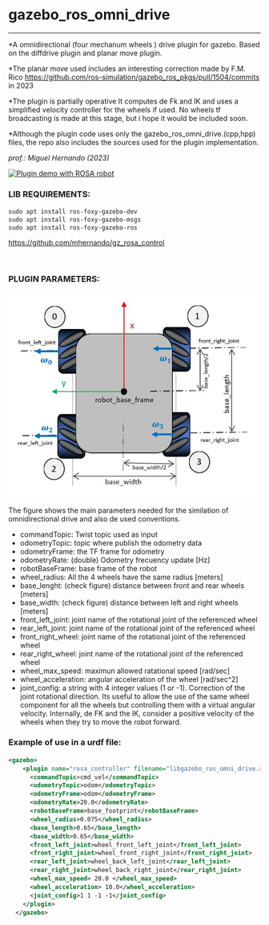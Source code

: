 # gazebo\_ros\_omni\_drive

----------

*A omnidirectional (four mechanum wheels ) drive plugin for gazebo. Based on the diffdrive plugin and planar move plugin.

*The planar move used includes an interesting correction made by F.M. Rico <https://github.com/ros-simulation/gazebo_ros_pkgs/pull/1504/commits> in 2023

*The plugin is partially operative It computes de Fk and IK and uses a simplified velocity controller for the wheels if used. No wheels tf broadcasting is made at this stage, but i hope it would be included soon. 

*Although the plugin code uses only the gazebo_ros_omni_drive.(cpp,hpp) files, the repo also includes the sources used for the plugin implementation.

*prof.: Miguel Hernando (2023)*

[![Plugin demo with ROSA robot](https://markdown-videos-api.jorgenkh.no/url?url=https%3A%2F%2Fyoutu.be%2FV3p5xCgLpGY)](https://youtu.be/V3p5xCgLpGY)


### LIB REQUIREMENTS:

    sudo apt install ros-foxy-gazebo-dev 
    sudo apt install ros-foxy-gazebo-msgs 
    sudo apt install ros-foxy-gazebo-ros


<https://github.com/mhernando/gz_rosa_control>

 
### PLUGIN PARAMETERS:

![Image of rubik](images/gz_ros_plugin_parameters.jpg)

The figure shows the main parameters needed for the similation of omnidirectional drive and also de used conventions.

- commandTopic: Twist topic used as input
- odometryTopic: topic where publish the odometry data
- odometryFrame: the TF frame for odometry 
- odometryRate: (double) Odometry frecuency update [Hz]
- robotBaseFrame: base frame of the robot
- wheel_radius: All the 4 wheels have the same radius [meters]
- base_lenght: (check figure) distance between front and rear wheels [meters]
- base_width: (check figure) distance between left and right wheels [meters]
- front_left_joint: joint name of the rotational joint of the referenced wheel
- rear_left_joint: joint name of the rotational joint of the referenced wheel
- front_right_wheel: joint name of the rotational joint of the referenced wheel
- rear_right_wheel: joint name of the rotational joint of the referenced wheel
- wheel_max_speed: maximun allowed ratational speed [rad/sec] 
- wheel_acceleration: angular acceleration of the wheel [rad/sec^2]
- joint_config: a string with 4 integer values (1 or -1). Correction of the joint rotational direction. Its useful to allow the use of the same wheel component for all the wheels but controlling them with a virtual angular velocity. Internally, de FK and the IK, consider a positive velocity of the wheels when they try to move the robot forward.   
 

### Example of use in a urdf file:

```xml
<gazebo>
    <plugin name="rosa_controller" filename="libgazebo_ros_omni_drive.so">
      <commandTopic>cmd_vel</commandTopic>
      <odometryTopic>odom</odometryTopic>
      <odometryFrame>odom</odometryFrame>
      <odometryRate>20.0</odometryRate>
      <robotBaseFrame>base_footprint</robotBaseFrame>
      <wheel_radius>0.075</wheel_radius>
      <base_length>0.65</base_length>
      <base_width>0.65</base_width>
      <front_left_joint>wheel_front_left_joint</front_left_joint>
      <front_right_joint>wheel_front_right_joint</front_right_joint>
      <rear_left_joint>wheel_back_left_joint</rear_left_joint>
      <rear_right_joint>wheel_back_right_joint</rear_right_joint>
      <wheel_max_speed> 20.0 </wheel_max_speed>
      <wheel_acceleration> 10.0</wheel_acceleration>
      <joint_config>1 1 -1 -1</joint_config>
    </plugin>
  </gazebo>
```
